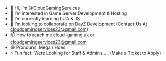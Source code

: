 - 👋 Hi, I’m @CloudGamingServices
- 👀 I’m interested in Game Server Development & Hosting
- 🌱 I’m currently learning LUA & JS
- 💞️ I’m looking to collaborate on DayZ Development (Contacr Us At cloudgamingservices23@gmail.com)
- 📫 How to reach me cloud-gaming.uk or cloudgamingservices23@gmail.com
- 😄 Pronouns: Mega / Hoes
- ⚡ Fun fact: Were Looking for Staff & Admins..... (Make a Ticket to Apply)

<!---
CloudGamingServices/CloudGamingServices is a ✨ special ✨ repository because its `README.md` (this file) appears on your GitHub profile.
You can click the Preview link to take a look at your changes.
--->
